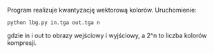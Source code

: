 Program realizuje kwantyzację wektorową kolorów.
Uruchomienie:
```
python lbg.py in.tga out.tga n 
```
gdzie in i out to obrazy wejściowy i wyjściowy, a 2^n to liczba kolorów kompresji.